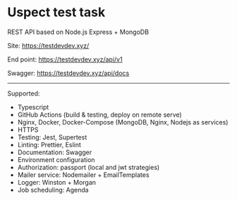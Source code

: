 # Uspect test task

REST API based on Node.js Express + MongoDB

Site: https://testdevdev.xyz/

End point: https://testdevdev.xyz/api/v1

Swagger: https://testdevdev.xyz/api/docs

-------------

Supported:

- Typescript
- GitHub Actions (build & testing, deploy on remote serve)
- Nginx, Docker, Docker-Compose (MongoDB, Nginx, Nodejs as services)
- HTTPS
- Testing: Jest, Supertest
- Linting: Prettier, Eslint
- Documentation: Swagger
- Environment configuration
- Authorization: passport (local and jwt strategies)
- Mailer service: Nodemailer + EmailTemplates
- Logger: Winston + Morgan
- Job scheduling: Agenda
